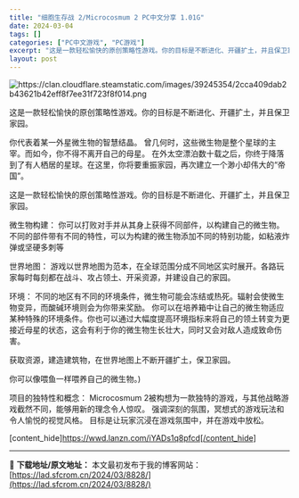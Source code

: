 ```yaml
---
title: "细胞生存战 2/Microcosmum 2 PC中文分享 1.01G"
date: 2024-03-04
tags: []
categories: ["PC中文游戏", "PC游戏"]
excerpt: "这是一款轻松愉快的原创策略性游戏。你的目标是不断进化、开疆扩土，并且保卫家园。 你代表着某一外星微生物的智慧结晶。 曾几何时，这些微生物是整个星球的主宰。而如今，你不得不离开自己的母星。 在外太空漂泊数十载之后，你终于降落到了有人栖居的星球。在这里，你将要重振家园，再次建立一个渺小却伟大的“帝国”。&hellip;"
layout: post
---
```


<img class="aligncenter" src="https://clan.cloudflare.steamstatic.com/images/39245354/2cca409dab2b43621b42eff8f7ee31f723f8f014.png" alt="https://clan.cloudflare.steamstatic.com/images/39245354/2cca409dab2b43621b42eff8f7ee31f723f8f014.png" />

这是一款轻松愉快的原创策略性游戏。你的目标是不断进化、开疆扩土，并且保卫家园。

你代表着某一外星微生物的智慧结晶。
曾几何时，这些微生物是整个星球的主宰。而如今，你不得不离开自己的母星。
在外太空漂泊数十载之后，你终于降落到了有人栖居的星球。在这里，你将要重振家园，再次建立一个渺小却伟大的“帝国”。

这是一款轻松愉快的原创策略性游戏。你的目标是不断进化、开疆扩土，并且保卫家园。

微生物构建：
你可以打败对手并从其身上获得不同部件，以构建自己的微生物。不同的部件带有不同的特性，可以为构建的微生物添加不同的特别功能，如粘液炸弹或坚硬多刺等

世界地图：
游戏以世界地图为范本，在全球范围分成不同地区实时展开。各路玩家每时每刻都在战斗、攻占领土、开采资源，并建设自己的家园。

环境：
不同的地区有不同的环境条件，微生物可能会冻结或热死。辐射会使微生物变异，而酸碱环境则会为你带来奖励。
你可以在培养箱中让自己的微生物适应某种特殊的环境条件。你也可以通过大幅度提高环境指标来将自己的领土转变为更接近母星的状态，这会有利于你的微生物生长壮大，同时又会对敌人造成致命伤害。

获取资源，建造建筑物，在世界地图上不断开疆扩土，保卫家园。

你可以像喂鱼一样喂养自己的微生物。)

项目的独特性和概念：
Microcosmum 2被构想为一款独特的游戏，与其他战略游戏截然不同，能够用新的理念令人惊叹。
强调深刻的氛围，冥想式的游戏玩法和令人愉悦的视觉风格。
目标是让玩家沉浸在游戏氛围中，并在游戏中放松。

[content_hide]https://wwd.lanzn.com/iYADs1q8pfcd[/content_hide]

---
📖 **下载地址/原文地址：** 本文最初发布于我的博客网站：[https://lad.sfcrom.cn/2024/03/8828/](https://lad.sfcrom.cn/2024/03/8828/)
